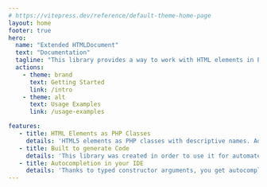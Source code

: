 ```yaml
---
# https://vitepress.dev/reference/default-theme-home-page
layout: home
footer: true
hero:
  name: "Extended HTMLDocument"
  text: "Documentation"
  tagline: "This library provides a way to work with HTML elements in PHP, offering an object-oriented approach that aligns with the HTML5 specifications."
  actions:
    - theme: brand
      text: Getting Started
      link: /intro
    - theme: alt
      text: Usage Examples
      link: /usage-examples

features:
   - title: HTML Elements as PHP Classes
     details: 'HTML5 elements as PHP classes with descriptive names. Added semantics and meta information such as allowed direct children, allowed direct parents and helper methods such as <samp>__toString()</samp> or <samp>setAttributes()</samp>'
   - title: Built to generate Code
     details: 'This library was created in order to use it for automated code generation. Whether you could have PHP transform HTML into templates for Twig, React, or Vue or generate Atoms and Molecules for a Design System such as Storybook.'
   - title: Autocompletion in your IDE
     details: 'Thanks to typed constructor arguments, you get autocompletion for all possible attributes of an HTML element in PHP contexts, which is especially useful when working with DOM Documents.'
---
```

